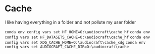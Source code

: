# Cache

I like having everything in a folder and not pollute my user folder

`conda env config vars set HF_HOME=O:\audiocraft\cache_hf`
`conda env config vars set HF_DATASETS_CACHE=O:\audiocraft\cache_hf`
`conda env config vars set XDG_CACHE_HOME=O:\audiocraft\cache_xdg`
`conda env config vars set AUDIOCRAFT_CACHE_DIR=O:\audiocraft\cache`